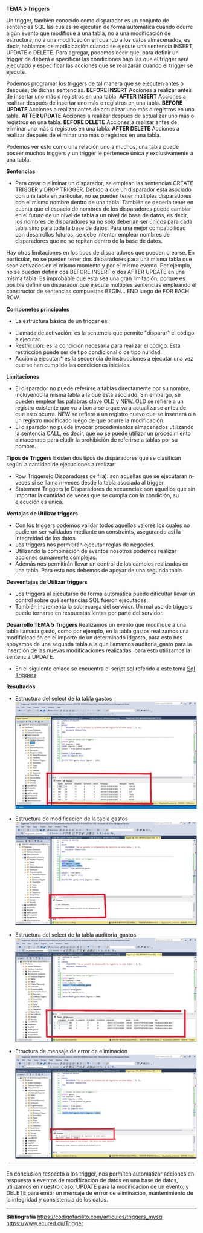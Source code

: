 **TEMA 5 Triggers**

Un trigger, también conocido como disparador es un conjunto de sentencias SQL las cuales se ejecutan de forma automática cuando ocurre algún evento que modifique a una tabla, no a una modificación de estructura, no a una modificación en cuando a los datos almacenados, es decir, hablamos de modicicación cuando se ejecute una sentencia INSERT, UPDATE o DELETE. Para agregar, podemos decir que, para definir un trigger de deberá e specificar las condiciones bajo las que el trigger será ejecutado y especificar las acciones que se realizarán cuando el trigger se ejecute.

Podemos programar los triggers de tal manera que se ejecuten antes o después, de dichas sentencias.
**BEFORE INSERT** Acciones a realizar antes de insertar uno más o registros en una tabla.
**AFTER INSERT** Acciones a realizar después de insertar uno más o registros en una tabla.
**BEFORE UPDATE** Acciones a realizar antes de actualizar uno más o registros en una tabla.
**AFTER UPDATE** Acciones a realizar después de actualizar uno más o registros en una tabla.
**BEFORE DELETE** Acciones a realizar antes de eliminar uno más o registros en una tabla.
**AFTER DELETE** Acciones a realizar después de eliminar uno más o registros en una tabla.

Podemos ver esto como una relación uno a muchos, una tabla puede poseer muchos triggers y un trigger le pertenece única y exclusivamente a una tabla.

**Sentencias**
+ Para crear o eliminar un disparador, se emplean las sentencias CREATE TRIGGER y DROP TRIGGER.
Debido a que un disparador está asociado con una tabla en particular, no se pueden tener múltiples disparadores con el mismo nombre dentro de una tabla. También se debería tener en cuenta que el espacio de nombres de los disparadores puede cambiar en el futuro de un nivel de tabla a un nivel de base de datos, es decir, los nombres de disparadores ya no sólo deberían ser únicos para cada tabla sino para toda la base de datos. Para una mejor compatibilidad con desarrollos futuros, se debe intentar emplear nombres de disparadores que no se repitan dentro de la base de datos.

Hay otras limitaciones en los tipos de disparadores que pueden crearse. En particular, no se pueden tener dos disparadores para una misma tabla que sean activados en el mismo momento y por el mismo evento. Por ejemplo, no se pueden definir dos BEFORE INSERT o dos AFTER UPDATE en una misma tabla. Es improbable que esta sea una gran limitación, porque es posible definir un disparador que ejecute múltiples sentencias empleando el constructor de sentencias compuestas BEGIN... END luego de FOR EACH ROW.

**Componetes principales**
+ La estructura básica de un trigger es:
* Llamada de activación: es la sentencia que permite "disparar" el código a ejecutar.
* Restricción: es la condición necesaria para realizar el código. Esta restricción puede ser de tipo condicional o de tipo nulidad.
* Acción a ejecutar:* es la secuencia de instrucciones a ejecutar una vez que se han cumplido las condiciones iniciales.

**Limitaciones**
* El disparador no puede referirse a tablas directamente por su nombre, incluyendo la misma tabla a la que está asociado. Sin embargo, se pueden emplear las palabras clave OLD y NEW. OLD se refiere a un registro existente que va a borrarse o que va a actualizarse antes de que esto ocurra. NEW se refiere a un registro nuevo que se insertará o a un registro modificado luego de que ocurre la modificación.
* El disparador no puede invocar procedimientos almacenados utilizando la sentencia CALL, es decir, que no se puede utilizar un procedimiento almacenado para eludir la prohibición de referirse a tablas por su nombre.

**Tipos de Triggers**
Existen dos tipos de disparadores que se clasifican según la cantidad de ejecuciones a realizar:
* Row Triggers(o Disparadores de fila): son aquellas que se ejecutaran n-veces si se llama n-veces desde la tabla asociada al trigger.
* Statement Triggers (o Disparadores de secuencia): son áquellos que sin importar la cantidad de veces que se cumpla con la condición, su ejecución es única.

**Ventajas de Utilizar triggers**
* Con los triggers podemos validar todos aquellos valores los cuales no pudieron ser validados mediante un constraints, asegurando así la integreidad de los datos.
* Los triggers nos permitirán ejecutar reglas de negocios.
* Utilizando la combinación de eventos nosotros podemos realizar acciones sumamente complejas.
* Además nos permitirán llevar un control de los cambios realizados en una tabla. Para esto nos debemos de apoyar de una segunda tabla.

**Desventajas de Utilizar triggers**
* Los triggers al ejecutarse de forma automática puede dificultar llevar un control sobre qué sentencias SQL fueron ejecutadas.
* También incrementa la sobrecarga del servidor. Un mal uso de triggers puede tornarse en respuestas lentas por parte del servidor.

**Desarrollo TEMA 5 Triggers**
Realizamos un evento que modifique a una tabla llamada gasto, como por ejemplo, en la tabla gastos realizamos una modificicación en el importe de un determinado idgasto, para esto nos apoyamos de una segunda tabla a la que llamamos auditoria_gasto para la inserción de las nuevas modificaciones realizadas; para esto utilizamos la sentencia UPDATE. 

* En el siguiente enlace se encuentra el script sql referido a este tema
[Sql Triggers](https://github.com/TongaCasla/Proyecto_Consorcio_BaseDatos1/blob/main/script/Triggers/Triggers.sql)

**Resultados**
* Estructura del select de la tabla gastos
![Resultados de los gastos](https://github.com/TongaCasla/Proyecto_Consorcio_BaseDatos1/blob/main/doc/Imagenes%20Triggers/Ejecucion%20tabla%20gasto.JPG)

* Estructura de modificacion de la tabla gastos
![Ejecucion de modificaion](https://github.com/TongaCasla/Proyecto_Consorcio_BaseDatos1/blob/main/doc/Imagenes%20Triggers/Ejecucion%20de%20modificacion.JPG)

* Estructura del select de la tabla auditoria_gastos
![Resultados modificados](https://github.com/TongaCasla/Proyecto_Consorcio_BaseDatos1/blob/main/doc/Imagenes%20Triggers/Resultados%20de%20la%20modificacion.JPG)

* Etructura de mensaje de error de eliminación
![Mensaje de error](https://github.com/TongaCasla/Proyecto_Consorcio_BaseDatos1/blob/main/doc/Imagenes%20Triggers/Mensaje%20de%20error%20de%20eliminacion.JPG)

________________________________________________________________________________________________________________________________________
En conclusion,respecto a los trigger, nos permiten automatizar acciones en respuesta a eventos de modificación de datos en una base de datos, utilizamos en nuestro caso, UPDATE para la modificacion de un evento, y DELETE para emitir un mensaje de errror de eliminación, mantenimiento de la integridad y consistencia de los datos. 
________________________________________________________________________________________________________________________________________

**Bibliografía**
https://codigofacilito.com/articulos/triggers_mysql
https://www.ecured.cu/Trigger 